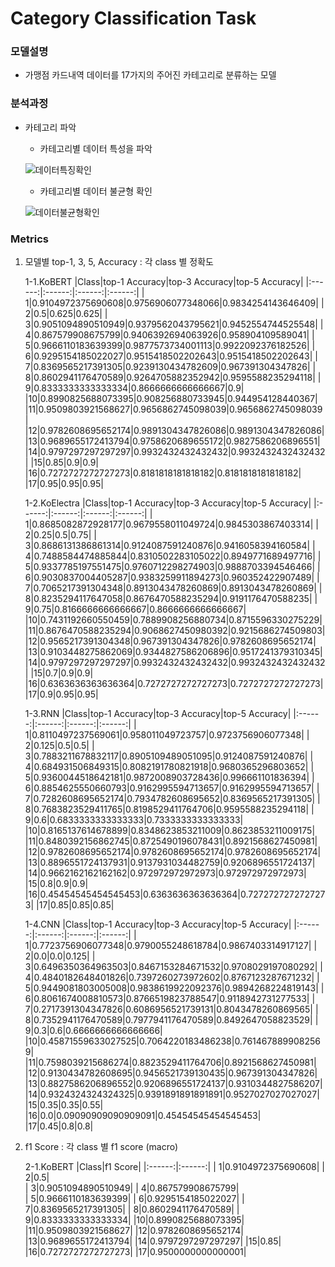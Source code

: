 # Category Classification Task

### 모델설명
- 가맹점 카드내역 데이터를 17가지의 주어진 카테고리로 분류하는 모델

### 분석과정
- 카테고리 파악
	- 카테고리별 데이터 특성을 파악
	
	![데이터특징확인](./데이터특징확인.png)
	
	- 카테고리별 데이터 불균형 확인
	
	![데이터불균형확인](./데이터불균형확인.png)

### Metrics
1. 모델별 top-1, 3, 5, Accuracy : 각 class 별 정확도

	1-1.KoBERT
	|Class|top-1 Accuracy|top-3 Accuracy|top-5 Accuracy|
	|:------:|:------:|:------:|:------:|
	| 1|0.9104972375690608|0.9756906077348066|0.9834254143646409|
	| 2|0.5|0.625|0.625|
	| 3|0.9051094890510949|0.9379562043795621|0.9452554744525548|
	| 4|0.867579908675799|0.9406392694063926|0.958904109589041|
	| 5|0.9666110183639399|0.9877573734001113|0.9922092376182526|
	| 6|0.9295154185022027|0.9515418502202643|0.9515418502202643|
	| 7|0.8369565217391305|0.9239130434782609|0.967391304347826|
	| 8|0.8602941176470589|0.9264705882352942|0.9595588235294118|
	| 9|0.8333333333333334|0.8666666666666667|0.9|
	|10|0.8990825688073395|0.908256880733945|0.944954128440367|
	|11|0.9509803921568627|0.9656862745098039|0.9656862745098039|
	|12|0.9782608695652174|0.9891304347826086|0.9891304347826086|
	|13|0.9689655172413794|0.9758620689655172|0.9827586206896551|
	|14|0.9797297297297297|0.9932432432432432|0.9932432432432432|
	|15|0.85|0.9|0.9|
	|16|0.7272727272727273|0.8181818181818182|0.8181818181818182|
	|17|0.95|0.95|0.95|	


	1-2.KoElectra
	|Class|top-1 Accuracy|top-3 Accuracy|top-5 Accuracy|
	|:------:|:------:|:------:|:------:|
	| 1|0.8685082872928177|0.9679558011049724|0.9845303867403314|
	| 2|0.25|0.5|0.75|
	| 3|0.8686131386861314|0.9124087591240876|0.9416058394160584|
	| 4|0.7488584474885844|0.8310502283105022|0.8949771689497716|
	| 5|0.9337785197551475|0.9760712298274903|0.9888703394546466|
	| 6|0.9030837004405287|0.9383259911894273|0.960352422907489|
	| 7|0.7065217391304348|0.8913043478260869|0.8913043478260869|
	| 8|0.8235294117647058|0.8676470588235294|0.9191176470588235|
	| 9|0.75|0.8166666666666667|0.8666666666666667|
	|10|0.7431192660550459|0.7889908256880734|0.8715596330275229|
	|11|0.8676470588235294|0.9068627450980392|0.9215686274509803|
	|12|0.9565217391304348|0.967391304347826|0.9782608695652174|
	|13|0.9103448275862069|0.9344827586206896|0.9517241379310345|
	|14|0.9797297297297297|0.9932432432432432|0.9932432432432432|
	|15|0.7|0.9|0.9|
	|16|0.6363636363636364|0.7272727272727273|0.7272727272727273|
	|17|0.9|0.95|0.95|


	1-3.RNN
	|Class|top-1 Accuracy|top-3 Accuracy|top-5 Accuracy|
	|:------:|:------:|:------:|:------:|
	| 1|0.8110497237569061|0.958011049723757|0.9723756906077348|
	| 2|0.125|0.5|0.5|
	| 3|0.7883211678832117|0.8905109489051095|0.9124087591240876|
	| 4|0.684931506849315|0.8082191780821918|0.9680365296803652|
	| 5|0.9360044518642181|0.9872008903728436|0.996661101836394|
	| 6|0.8854625550660793|0.9162995594713657|0.9162995594713657|
	| 7|0.7282608695652174|0.7934782608695652|0.8369565217391305|
	| 8|0.7683823529411765|0.8198529411764706|0.9595588235294118|
	| 9|0.6|0.6833333333333333|0.7333333333333333|
	|10|0.8165137614678899|0.8348623853211009|0.8623853211009175|
	|11|0.8480392156862745|0.8725490196078431|0.8921568627450981|
	|12|0.9782608695652174|0.9782608695652174|0.9782608695652174|
	|13|0.8896551724137931|0.9137931034482759|0.9206896551724137|
	|14|0.9662162162162162|0.972972972972973|0.972972972972973|
	|15|0.8|0.9|0.9|
	|16|0.45454545454545453|0.6363636363636364|0.7272727272727273|
	|17|0.85|0.85|0.85|


	1-4.CNN
	|Class|top-1 Accuracy|top-3 Accuracy|top-5 Accuracy|
	|:------:|:------:|:------:|:------:|
	| 1|0.7723756906077348|0.9790055248618784|0.9867403314917127|
	| 2|0.0|0.0|0.125|
	| 3|0.6496350364963503|0.8467153284671532|0.9708029197080292|
	| 4|0.4840182648401826|0.7397260273972602|0.8767123287671232|
	| 5|0.9449081803005008|0.9838619922092376|0.9894268224819143|
	| 6|0.8061674008810573|0.8766519823788547|0.9118942731277533|
	| 7|0.2717391304347826|0.6086956521739131|0.8043478260869565|
	| 8|0.7352941176470589|0.7977941176470589|0.8492647058823529|
	| 9|0.3|0.6|0.6666666666666666|
	|10|0.45871559633027525|0.7064220183486238|0.7614678899082569|
	|11|0.7598039215686274|0.8823529411764706|0.8921568627450981|
	|12|0.9130434782608695|0.9456521739130435|0.967391304347826|
	|13|0.8827586206896552|0.9206896551724137|0.9310344827586207|
	|14|0.9324324324324325|0.9391891891891891|0.9527027027027027|
	|15|0.35|0.35|0.55|
	|16|0.0|0.09090909090909091|0.45454545454545453|
	|17|0.45|0.8|0.8|


2. f1 Score : 각 class 별 f1 score (macro)
	
	2-1.KoBERT
	|Class|f1 Score|
	|:------:|:------:|
	| 1|0.9104972375690608|
	| 2|0.5|				
	| 3|0.9051094890510949|
	| 4|0.867579908675799|	
	| 5|0.9666110183639399|
	| 6|0.9295154185022027|
	| 7|0.8369565217391305|
	| 8|0.8602941176470589|
	| 9|0.8333333333333334|
	|10|0.8990825688073395|
	|11|0.9509803921568627|
	|12|0.9782608695652174|
	|13|0.9689655172413794|
	|14|0.9797297297297297|
	|15|0.85|				
	|16|0.7272727272727273|
	|17|0.9500000000000001|
